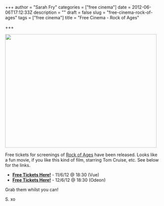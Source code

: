 +++
author = "Sarah Fry"
categories = ["free cinema"]
date = 2012-06-06T17:12:33Z
description = ""
draft = false
slug = "free-cinema-rock-of-ages"
tags = ["free cinema"]
title = "Free Cinema - Rock of Ages"

+++


<a href="http://sweetaspi.co.uk/content/images/2012/06/rockofages.jpg"><img class="aligncenter size-full wp-image-811" title="rockofages" src="http://sweetaspi.co.uk/content/images/2012/06/rockofages.jpg" alt="" width="490" height="368" /></a>

Free tickets for screenings of <a href="http://www.imdb.com/title/tt1336608/" target="_blank">Rock of Ages</a> have been released. Looks like a fun movie, if you like this kind of film, starring Tom Cruise, etc. See below for the links.
<ul>
	<li><strong><a href="http://www.showfilmfirst.com/pin/639079" target="_blank">Free Tickets Here!</a></strong> - 11/6/12 @ 18:30 (Vue)</li>
	<li><a href="http://www.showfilmfirst.com/pin/860427" target="_blank"><strong>Free Tickets Here!</strong></a> - 12/6/12 @ 18:30 (Odeon)</li>
</ul>
Grab them whilst you can!

S. xo

